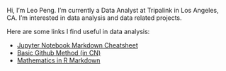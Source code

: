 Hi, I’m Leo Peng. I’m currently a Data Analyst at Tripalink in Los Angeles, CA. I’m interested in data analysis and data related projects.

Here are some links I find useful in data analysis:

- [Jupyter Notebook Markdown Cheatsheet](https://sqlbak.com/blog/jupyter-notebook-markdown-cheatsheet)
- [Basic Github Method (in CN)](https://blog.csdn.net/u011296485/article/details/83717493?ops_request_misc=%257B%2522request%255Fid%2522%253A%2522164645012816780255297813%2522%252C%2522scm%2522%253A%252220140713.130102334..%2522%257D&request_id=164645012816780255297813&biz_id=0&utm_medium=distribute.pc_search_result.none-task-blog-2~all~sobaiduend~default-2-83717493.pc_search_result_control_group&utm_term=mac+github&spm=1018.2226.3001.4187)
- [Mathematics in R Markdown](https://rpruim.github.io/s341/S19/from-class/MathinRmd.html)

<!---
np1221/np1221 is a ✨ special ✨ repository because its `README.md` (this file) appears on your GitHub profile.
You can click the Preview link to take a look at your changes.
--->

